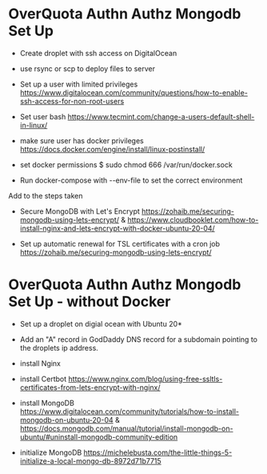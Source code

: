 # OverQuota Authn Authz Mongodb Set Up

- Create droplet with ssh access on DigitalOcean

- use rsync or scp to deploy files to server

- Set up a user with limited privileges <https://www.digitalocean.com/community/questions/how-to-enable-ssh-access-for-non-root-users>
  
- Set user bash <https://www.tecmint.com/change-a-users-default-shell-in-linux/>

- make sure user has docker privileges <https://docs.docker.com/engine/install/linux-postinstall/>

- set docker permissions $ sudo chmod 666 /var/run/docker.sock

- Run docker-compose with --env-file to set the correct environment

Add to the steps taken

- Secure MongoDB with Let's Encrypt <https://zohaib.me/securing-mongodb-using-lets-encrypt/> & <https://www.cloudbooklet.com/how-to-install-nginx-and-lets-encrypt-with-docker-ubuntu-20-04/>

- Set up automatic renewal for TSL certificates with a cron job <https://zohaib.me/securing-mongodb-using-lets-encrypt/>
  
# OverQuota Authn Authz Mongodb Set Up - without Docker

- Set up a droplet on digial ocean with Ubuntu 20*

- Add an "A" record in GodDaddy DNS record for a subdomain pointing to the droplets ip address.

- install Nginx

- install Certbot <https://www.nginx.com/blog/using-free-ssltls-certificates-from-lets-encrypt-with-nginx/>

- install MongoDB <https://www.digitalocean.com/community/tutorials/how-to-install-mongodb-on-ubuntu-20-04> & <https://docs.mongodb.com/manual/tutorial/install-mongodb-on-ubuntu/#uninstall-mongodb-community-edition>

- initialize MongoDB <https://michelebusta.com/the-little-things-5-initialize-a-local-mongo-db-8972d71b7715>

